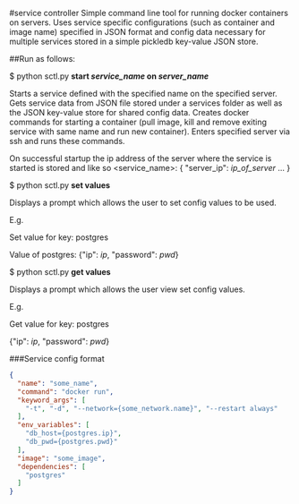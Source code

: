 #service controller
Simple command line tool for running docker containers on servers.
Uses service specific configurations (such as container and image name) specified
in JSON format and config data necessary for multiple services stored in a simple
pickledb key-value JSON store.

##Run as follows:

$ python sctl.py **start _service_name_ on _server_name_**

Starts a service defined with the specified name on the specified server.
Gets service data from JSON file stored under a services folder as well as
the JSON key-value store for shared config data. Creates docker commands for
starting a container (pull image, kill and remove exiting service with same name
and run new container). Enters specified server via ssh and runs these commands.

On successful startup the ip address of the server where the service is started
is stored and like so <service_name>: { "server_ip": *ip_of_server* ... }

$ python sctl.py **set values**

Displays a prompt which allows the user to set config values to be used.

E.g.

Set value for key: postgres

Value of postgres: {"ip": *ip*, "password": *pwd*}

$ python sctl.py **get values**

Displays a prompt which allows the user view set config values.

E.g.

Get value for key: postgres

{"ip": *ip*, "password": *pwd*}

###Service config format
```json
{
  "name": "some_name",
  "command": "docker run",
  "keyword_args": [
    "-t", "-d", "--network={some_network.name}", "--restart always"
  ],
  "env_variables": [
    "db_host={postgres.ip}",
    "db_pwd={postgres.pwd}"
  ],
  "image": "some_image",
  "dependencies": [
    "postgres"
  ]
}
```

